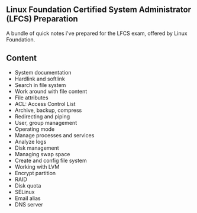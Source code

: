 
## Linux Foundation Certified System Administrator (LFCS) Preparation

A bundle of quick notes i've prepared for the LFCS exam, offered by Linux Foundation.


## Content

- System documentation
- Hardlink and softlink
- Search in file system
- Work around with file content
- File attributes
- ACL: Access Control List
- Archive, backup, compress
- Redirecting and piping
- User, group management
- Operating mode
- Manage processes and services
- Analyze logs
- Disk management
- Managing swap space
- Create and config file system
- Working with LVM
- Encrypt partition
- RAID
- Disk quota
- SELinux
- Email alias
- DNS server


